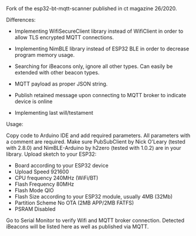   
Fork of the esp32-bt-mqtt-scanner published in ct magazine 26/2020.
  
  
Differences:
  
  - Implementing WifiSecureClient library instead of WifiClient in order to allow TLS encrypted MQTT connections.
  
  - Implementing NimBLE library instead of ESP32 BLE in order to decrease program memory usage.
  
  - Searching for iBeacons only, ignore all other types. Can easily be extended with other beacon types.
  
  - MQTT payload as proper JSON string.
  
  - Publish retained message upon connecting to MQTT broker to indicate device is online
  
  - Implementing last will/testament
  
  
Usage:
  
Copy code to Arduino IDE and add required parameters. All parameters with a comment are required. Make sure PubSubClient by Nick O'Leary (tested with 2.8.0) and NimBLE-Arduino by h2zero (tested with 1.0.2) are in your library. Upload sketch to your ESP32:

  - Board according to your ESP32 device
  - Upload Speed 921600
  - CPU frequency 240MHz (WiFi/BT)
  - Flash Frequency 80MHz
  - Flash Mode QIO
  - Flash Size according to your ESP32 module, usually 4MB (32Mb)
  - Partition Scheme No OTA (2MB APP/2MB FATFS)
  - PSRAM Disabled

Go to Serial Monitor to verify Wifi and MQTT broker connection. Detected iBeacons will be listed here as well as published via MQTT.
